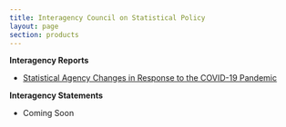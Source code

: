 ```yaml
---
title: Interagency Council on Statistical Policy
layout: page
section: products
---
```

<p><strong>Interagency Reports</strong></p>
<ul>
  <li><a href="{{ site.baseurl }}/assets/docs/icsp-covid-19-report.pdf" target="_blank">Statistical Agency Changes in Response to the COVID-19 Pandemic</a>
  </li>
</ul>

<p><strong>Interagency Statements</strong></p>
<ul>
  <li>Coming Soon</li>
</ul>
